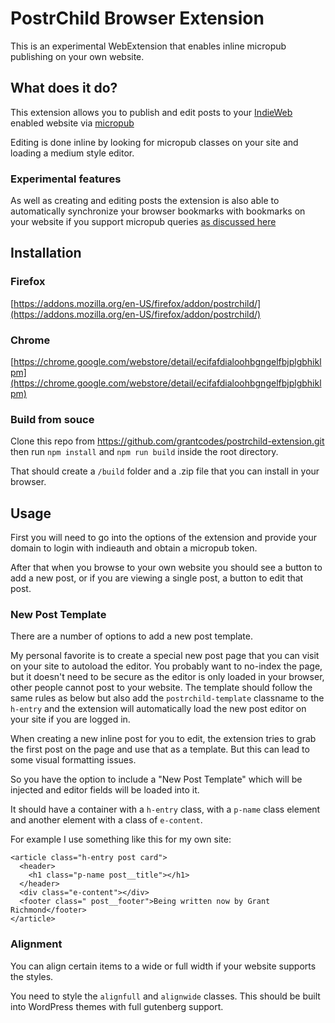 # PostrChild Browser Extension

This is an experimental WebExtension that enables inline micropub publishing on your own website.

## What does it do?

This extension allows you to publish and edit posts to your [IndieWeb](https://indieweb.org) enabled website via [micropub](https://indieweb.org/micropub)

Editing is done inline by looking for micropub classes on your site and loading a medium style editor.

### Experimental features

As well as creating and editing posts the extension is also able to automatically synchronize your browser bookmarks with bookmarks on your website if you support micropub queries [as discussed here](https://github.com/indieweb/micropub-extensions/issues/4)

## Installation

### Firefox

[https://addons.mozilla.org/en-US/firefox/addon/postrchild/](https://addons.mozilla.org/en-US/firefox/addon/postrchild/)

### Chrome

[https://chrome.google.com/webstore/detail/ecifafdialoohbgngelfbjplgbhiklpm](https://chrome.google.com/webstore/detail/ecifafdialoohbgngelfbjplgbhiklpm)

### Build from souce

Clone this repo from https://github.com/grantcodes/postrchild-extension.git then run `npm install` and `npm run build` inside the root directory.

That should create a `/build` folder and a .zip file that you can install in your browser.

## Usage

First you will need to go into the options of the extension and provide your domain to login with indieauth and obtain a micropub token.

After that when you browse to your own website you should see a button to add a new post, or if you are viewing a single post, a button to edit that post.

### New Post Template

There are a number of options to add a new post template.

My personal favorite is to create a special new post page that you can visit on your site to autoload the editor. You probably want to no-index the page, but it doesn't need to be secure as the editor is only loaded in your browser, other people cannot post to your website. The template should follow the same rules as below but also add the `postrchild-template` classname to the `h-entry` and the extension will automatically load the new post editor on your site if you are logged in.

When creating a new inline post for you to edit, the extension tries to grab the first post on the page and use that as a template. But this can lead to some visual formatting issues.

So you have the option to include a "New Post Template" which will be injected and editor fields will be loaded into it.

It should have a container with a `h-entry` class, with a `p-name` class element and another element with a class of `e-content`.

For example I use something like this for my own site:

```
<article class="h-entry post card">
  <header>
    <h1 class="p-name post__title"></h1>
  </header>
  <div class="e-content"></div>
  <footer class=" post__footer">Being written now by Grant Richmond</footer>
</article>
```

### Alignment

You can align certain items to a wide or full width if your website supports the styles.

You need to style the `alignfull` and `alignwide` classes. This should be built into WordPress themes with full gutenberg support.
